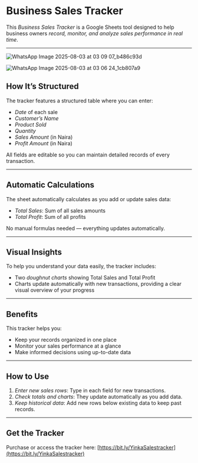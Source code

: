 # Business Sales Tracker

This *Business Sales Tracker* is a Google Sheets tool designed to help business owners *record, monitor, and analyze sales performance in real time*.

---
![WhatsApp Image 2025-08-03 at 03 09 07_b486c93d](https://github.com/user-attachments/assets/00ef03f7-e33d-482f-9519-9f8a8295435c)

![WhatsApp Image 2025-08-03 at 03 06 24_1cb807a9](https://github.com/user-attachments/assets/f3fa2c9d-25f2-456f-a2bc-ceede736b90d)


## How It’s Structured

The tracker features a structured table where you can enter:

- *Date* of each sale  
- *Customer’s Name*  
- *Product Sold*  
- *Quantity*  
- *Sales Amount* (in Naira)  
- *Profit Amount* (in Naira)  

All fields are editable so you can maintain detailed records of every transaction.

---

## Automatic Calculations

The sheet automatically calculates as you add or update sales data:

- *Total Sales*: Sum of all sales amounts  
- *Total Profit*: Sum of all profits  

No manual formulas needed — everything updates automatically.

---

## Visual Insights

To help you understand your data easily, the tracker includes:

- Two *doughnut charts* showing Total Sales and Total Profit  
- Charts update automatically with new transactions, providing a clear visual overview of your progress

---

## Benefits

This tracker helps you:

- Keep your records organized in one place  
- Monitor your sales performance at a glance  
- Make informed decisions using up-to-date data  

---

## How to Use

1. *Enter new sales rows*: Type in each field for new transactions.  
2. *Check totals and charts*: They update automatically as you add data.  
3. *Keep historical data*: Add new rows below existing data to keep past records.

---

## Get the Tracker

Purchase or access the tracker here: [https://bit.ly/YinkaSalestracker](https://bit.ly/YinkaSalestracker)
